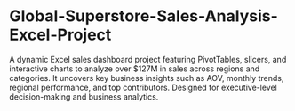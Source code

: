 # Global-Superstore-Sales-Analysis-Excel-Project
A dynamic Excel sales dashboard project featuring PivotTables, slicers, and interactive charts to analyze over $127M in sales across regions and categories. It uncovers key business insights such as AOV, monthly trends, regional performance, and top contributors. Designed for executive-level decision-making and business analytics.
